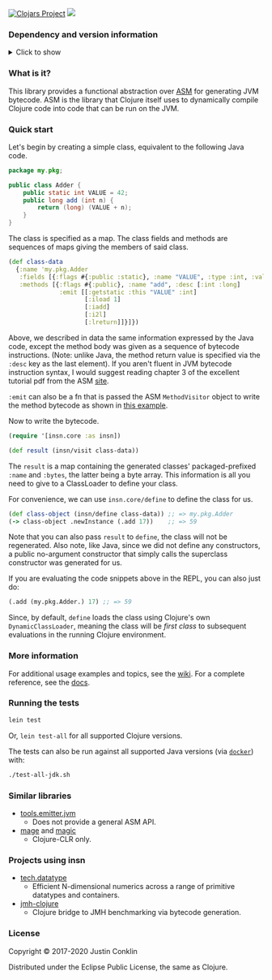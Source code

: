 [![Clojars Project](https://img.shields.io/clojars/v/insn.svg)](https://clojars.org/insn)
[![](https://github.com/jgpc42/insn/workflows/Test%20runner/badge.svg)][ci]

### Dependency and version information
<details>
  <summary>Click to show</summary>

> :warning: This library uses a recent version of [`asm`][asm-jar] which can cause dependency issues. [See here][asm-ver] for more.

[Leiningen][lein]

``` clojure
[insn "0.5.0"]
```

[tools.deps][deps]

```clojure
{insn/insn {:mvn/version "0.5.0"}}
```

[Maven][maven]

``` xml
<dependency>
  <groupId>insn</groupId>
  <artifactId>insn</artifactId>
  <version>0.5.0</version>
</dependency>
```

JDK versions 8 to 14 and Clojure versions 1.7 to 1.10 are currently [supported][ci].
</details>

### What is it?

This library provides a functional abstraction over [ASM][asm] for generating JVM bytecode. ASM is the library that Clojure itself uses to dynamically compile Clojure code into code that can be run on the JVM.

### Quick start

Let's begin by creating a simple class, equivalent to the following Java code.

```java
package my.pkg;

public class Adder {
    public static int VALUE = 42;
    public long add (int n) {
        return (long) (VALUE + n);
    }
}
```

The class is specified as a map. The class fields and methods are sequences of maps giving the members of said class.

```clojure
(def class-data
  {:name 'my.pkg.Adder
   :fields [{:flags #{:public :static}, :name "VALUE", :type :int, :value 42}]
   :methods [{:flags #{:public}, :name "add", :desc [:int :long]
              :emit [[:getstatic :this "VALUE" :int]
                     [:iload 1]
                     [:iadd]
                     [:i2l]
                     [:lreturn]]}]})
```

Above, we described in data the same information expressed by the Java code, except the method body was given as a sequence of bytecode instructions. (Note: unlike Java, the method return value is specified via the `:desc` key as the last element). If you aren't fluent in JVM bytecode instruction syntax, I would suggest reading chapter 3 of the excellent tutorial pdf from the ASM [site][pdf].

`:emit` can also be a fn that is passed the ASM `MethodVisitor` object to write the method bytecode as shown in [this example][emitfn].

Now to write the bytecode.

```clojure
(require '[insn.core :as insn])

(def result (insn/visit class-data))
```

The `result` is a map containing the generated classes' packaged-prefixed `:name` and `:bytes`, the latter being a byte array. This information is all you need to give to a ClassLoader to define your class.

For convenience, we can use `insn.core/define` to define the class for us.

```clojure
(def class-object (insn/define class-data)) ;; => my.pkg.Adder
(-> class-object .newInstance (.add 17))    ;; => 59
```

Note that you can also pass `result` to `define`, the class will not be regenerated. Also note, like Java, since we did not define any constructors, a public no-argument constructor that simply calls the superclass constructor was generated for us.

If you are evaluating the code snippets above in the REPL, you can also just do:

```clojure
(.add (my.pkg.Adder.) 17) ;; => 59
```

Since, by default, `define` loads the class using Clojure's own `DynamicClassLoader`, meaning the class will be *first class* to subsequent evaluations in the running Clojure environment.

### More information

For additional usage examples and topics, see the [wiki][wiki]. For a complete reference, see the [docs][doc].

### Running the tests

```bash
lein test
```

Or, `lein test-all` for all supported Clojure versions.

The tests can also be run against all supported Java versions (via [`docker`][docker]) with:

``` bash
./test-all-jdk.sh
```

### Similar libraries

  - [tools.emitter.jvm](https://github.com/clojure/tools.emitter.jvm)
    * Does not provide a general ASM API.
  - [mage](https://github.com/nasser/mage) and [magic](https://github.com/nasser/magic)
    * Clojure-CLR only.

### Projects using insn

  - [tech.datatype](https://github.com/techascent/tech.datatype)
    * Efficient N-dimensional numerics across a range of primitive datatypes and containers.
  - [jmh-clojure](https://github.com/jgpc42/jmh-clojure)
    * Clojure bridge to JMH benchmarking via bytecode generation.

### License

Copyright © 2017-2020 Justin Conklin

Distributed under the Eclipse Public License, the same as Clojure.



[asm]:         http://asm.ow2.org
[asm-jar]:     https://mvnrepository.com/artifact/org.ow2.asm/asm
[asm-ver]:     https://github.com/jgpc42/insn/wiki/Dependency-Problems
[ci]:          https://github.com/jgpc42/insn/blob/master/.github/workflows/test.yml
[deps]:        https://github.com/clojure/tools.deps.alpha
[doc]:         https://jgpc42.github.io/insn/doc
[docker]:      https://www.docker.com
[emitfn]:      https://github.com/jgpc42/insn/wiki/Interface-Implementation
[lein]:        http://github.com/technomancy/leiningen
[maven]:       http://maven.apache.org
[pdf]:         https://asm.ow2.io/asm4-guide.pdf
[wiki]:        https://github.com/jgpc42/insn/wiki
